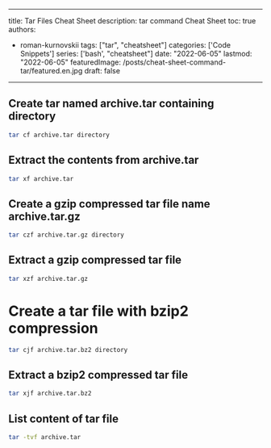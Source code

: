 
---
title: Tar Files Cheat Sheet
description: tar command Cheat Sheet
toc: true
authors:
  - roman-kurnovskii
tags:
  ["tar", "cheatsheet"]
categories: ['Code Snippets']
series: ['bash', "cheatsheet"]
date: "2022-06-05"
lastmod: "2022-06-05"
featuredImage: /posts/cheat-sheet-command-tar/featured.en.jpg
draft: false
---

## Create tar named archive.tar containing directory

```bash
tar cf archive.tar directory
```

## Extract the contents from archive.tar

```bash
tar xf archive.tar
```

## Create a gzip compressed tar file name archive.tar.gz

```bash
tar czf archive.tar.gz directory
```

## Extract a gzip compressed tar file

```bash
tar xzf archive.tar.gz
```

# Create a tar file with bzip2 compression

```bash
tar cjf archive.tar.bz2 directory
```

## Extract a bzip2 compressed tar file

```bash
tar xjf archive.tar.bz2
```

## List content of tar file

```bash
tar -tvf archive.tar
```